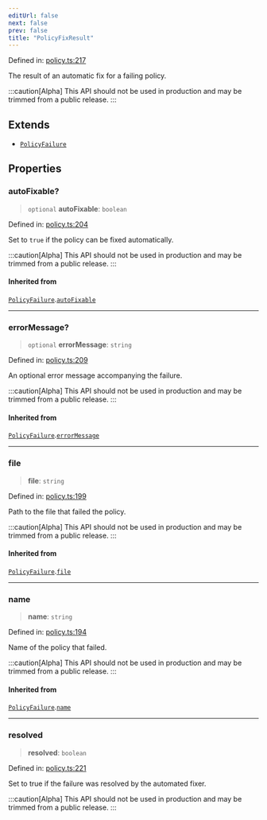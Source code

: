 ```yaml
---
editUrl: false
next: false
prev: false
title: "PolicyFixResult"
---
```


Defined in: [policy.ts:217](https://github.com/tylerbutler/tools-monorepo/blob/main/packages/repopo/src/policy.ts#L217)

The result of an automatic fix for a failing policy.

:::caution[Alpha]
This API should not be used in production and may be trimmed from a public release.
:::

## Extends

- [`PolicyFailure`](/api/interfaces/policyfailure/)

## Properties

### autoFixable?

> `optional` **autoFixable**: `boolean`

Defined in: [policy.ts:204](https://github.com/tylerbutler/tools-monorepo/blob/main/packages/repopo/src/policy.ts#L204)

Set to `true` if the policy can be fixed automatically.

:::caution[Alpha]
This API should not be used in production and may be trimmed from a public release.
:::

#### Inherited from

[`PolicyFailure`](/api/interfaces/policyfailure/).[`autoFixable`](/api/interfaces/policyfailure/#autofixable)

***

### errorMessage?

> `optional` **errorMessage**: `string`

Defined in: [policy.ts:209](https://github.com/tylerbutler/tools-monorepo/blob/main/packages/repopo/src/policy.ts#L209)

An optional error message accompanying the failure.

:::caution[Alpha]
This API should not be used in production and may be trimmed from a public release.
:::

#### Inherited from

[`PolicyFailure`](/api/interfaces/policyfailure/).[`errorMessage`](/api/interfaces/policyfailure/#errormessage)

***

### file

> **file**: `string`

Defined in: [policy.ts:199](https://github.com/tylerbutler/tools-monorepo/blob/main/packages/repopo/src/policy.ts#L199)

Path to the file that failed the policy.

:::caution[Alpha]
This API should not be used in production and may be trimmed from a public release.
:::

#### Inherited from

[`PolicyFailure`](/api/interfaces/policyfailure/).[`file`](/api/interfaces/policyfailure/#file)

***

### name

> **name**: `string`

Defined in: [policy.ts:194](https://github.com/tylerbutler/tools-monorepo/blob/main/packages/repopo/src/policy.ts#L194)

Name of the policy that failed.

:::caution[Alpha]
This API should not be used in production and may be trimmed from a public release.
:::

#### Inherited from

[`PolicyFailure`](/api/interfaces/policyfailure/).[`name`](/api/interfaces/policyfailure/#name)

***

### resolved

> **resolved**: `boolean`

Defined in: [policy.ts:221](https://github.com/tylerbutler/tools-monorepo/blob/main/packages/repopo/src/policy.ts#L221)

Set to true if the failure was resolved by the automated fixer.

:::caution[Alpha]
This API should not be used in production and may be trimmed from a public release.
:::
